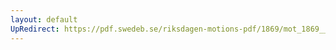 ```yaml
---
layout: default
UpRedirect: https://pdf.swedeb.se/riksdagen-motions-pdf/1869/mot_1869__ak__00011/mot_1869__ak__00011_001.pdf
---
```

